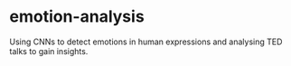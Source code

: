 # emotion-analysis
Using CNNs to detect emotions in human expressions and analysing TED talks to gain insights.
